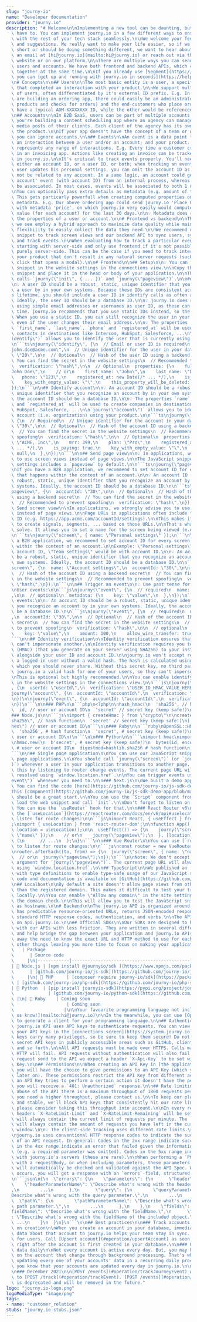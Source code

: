 ```yaml
---
slug: "journy-io"
name: "Developer documentation"
provider: "journy.io"
description: "# Welcome\n\nImplementing a new tool can be daunting, but it doesn't\
  \ have to. You can implement journy.io in a few different ways to ensure it fits\
  \ with the rest of your tech stack seamlessly.\n\nWe welcome your feedback, ideas\
  \ and suggestions. We really want to make your life easier, so if we’re falling\
  \ short or should be doing something different, we want to hear about it. Send us\
  \ an email at [hi@journy.io](mailto:hi@journy.io) or reach out via the chat on our\
  \ website or on our platform.\n\nThere are multiple ways you can send us data about\
  \ users and accounts. We have both frontend and backend APIs, which can be used\
  \ together at the same time.\n\nIf you already use [Segment](https://segment.com/),\
  \ you can [get up and running with journy.io in seconds](https://help.journy.io/en/articles/6488307-the-segment-connector).\n\
  \n# Concepts\n\n## Users\n\nThe most basic entity is a user, a specific individual\
  \ that completed an interaction with your product.\n\nWe support multiple types\
  \ of users, often differentiated by it's external ID prefix. E.g. In the case you\
  \ are building an ordering app, there could easily be an administrator (who updates\
  \ products and checks for orders) and the end-customers who place orders. One could\
  \ have a typical ADM-XXXXXXXX ID, while the other would be referenced by USR-XXXXXXXXX.\n\
  \n## Accounts\n\nIn B2B SaaS, users can be part of multiple accounts. E.g. Imagine\
  \ you're building a content scheduling app where an agency can manage the social\
  \ media posts of their clients. Each client of the agency has its own account in\
  \ the product.\n\nIf your app doesn't have the concept of a team or group of users,\
  \ you can ignore accounts.\n\n## Events\n\nAn event is a data point that represents\
  \ an interaction between a user and/or an account; and your product. Events can\
  \ represents any range of interactions. E.g. Every time a customer creates an invoice\
  \ in an invoicing app. Actions like creating an invoice can be tracked as an event\
  \ in journy.io.\n\nIt's critical to track events properly. You'll need to provide\
  \ either an account ID, or a user ID, or both; when tracking an event. E.g. If a\
  \ user updates his personal settings, you can omit the account ID as the event would\
  \ not be related to any account. In a same logic, an account could get a 'suspend\
  \ account' event (with account ID) from an internal process, whereas no user would\
  \ be associated. In most cases, events will be associated to both 1 user and 1 account.\n\
  \nYou can optionally pass extra details as metadata (e.g. amount of the invoice).\
  \ This gets particarly powerfull when creating computed properties on those event\
  \ metadata. E.g. Our above ordering app could send journy.io 'Place Order' events\
  \ with metadata 'price', on which journy.io very easily would compute a total order\
  \ value (for each account) for the last 30 days.\n\n💡 Metadata does not update\
  \ the properties of a user or account.\n\n# Frontend vs backend\n\nThe best implementations\
  \ we see employ a hybrid approach to maximize data quality while maintaining the\
  \ flexibility to easily collect the data they need.\n\nWe recommend using our JavaScript\
  \ snippet to track screen views and our backend API to sync users, sync accounts\
  \ and track events.\n\nWhen evaluating how to track a particular event, we suggest\
  \ starting with server-side and only use frontend if it's not possible to collect\
  \ purely server-side. This can be the case if you need to track interactions with\
  \ your product that don't result in any natural server requests (such as a button\
  \ click that opens a modal).\n\n# Frontend\n\n## Setup\n\n💡 You can find the JavaScript\
  \ snippet in the website settings in the connections view.\n\nCopy the JavaScript\
  \ snippet and place it in the head or body of your application.\n\nThe snippet automatically\
  \ calls `journy(\"init\", { ... })` and `journy(\"pageview\")`.\n\n## Identify user\n\
  \n💡 A user ID should be a robust, static, unique identifier that you recognize\
  \ a user by in your own systems. Because these IDs are consistent across a customer’\
  s lifetime, you should include a user ID in identify calls as often as you can.\
  \ Ideally, the user ID should be a database ID.\n\n💡 journy.io does not recommend\
  \ using simple email addresses or usernames as user ID, as these can change over\
  \ time. journy.io recommends that you use static IDs instead, so the IDs never change.\
  \ When you use a static ID, you can still recognize the user in your analytics tools,\
  \ even if the user changes their email address.\n\n💡 The properties `full_name`,\
  \ `first_name`, `last_name`, `phone` and `registered_at` will be used for creating\
  \ contacts in destinations like Intercom, HubSpot, Salesforce, ...\n\n`journy(\"\
  identify\")` allows you to identify the user that is currently using your product.\n\
  \n```ts\njourny(\"identify\", {\n  // Email or user ID is required\n  email: \"\
  john.doe@acme.com\",\n  // Unique identifier for the user in your database\n  userId:\
  \ \"20\",\n\n  // Optional\n  // Hash of the user ID using a backend secret\n  //\
  \ You can find the secret in the website settings\n  // Recommended to prevent spoofing\n\
  \  verification: \"hash\",\n\n  // Optional\n  properties: {\n    full_name: \"\
  John Doe\",\n    // or\n    first_name: \"John\",\n    last_name: \"Doe\",\n\n \
  \   phone: \"123\",\n    registered_at: new Date(/* ... */),\n    is_admin: true,\n\
  \    key_with_empty_value: \"\",\n    this_property_will_be_deleted: null,\n  },\n\
  });\n```\n\n## Identify account\n\n💡 An account ID should be a robust, static,\
  \ unique identifier that you recognize an account by in your own systems. Ideally,\
  \ the account ID should be a database ID.\n\n💡 The properties `name`, `mrr`, `plan`\
  \ and `registered_at` will be used to create companies in destinations like Intercom,\
  \ HubSpot, Salesforce, ...\n\n`journy(\"account\")` allows you to identify the business\
  \ account (i.e. organization) using your product.\n\n```ts\njourny(\"account\",\
  \ {\n  // Required\n  // Unique identifier for the account in your database\n  accountId:\
  \ \"30\",\n\n  // Optional\n  // Hash of the account ID using a backend secret\n\
  \  // You can find the secret in the website settings\n  // Recommended to prevent\
  \ spoofing\n  verification: \"hash\",\n\n  // Optional\n  properties: {\n    name:\
  \ \"ACME, Inc\",\n    mrr: 399,\n    plan: \"Pro\",\n    registered_at: new Date(/*\
  \ ... */),\n    is_paying: true,\n    key_with_empty_value: \"\",\n    this_property_will_be_deleted:\
  \ null,\n  },\n});\n```\n\n## Send page view\n\n💡 In applications, we advise you\
  \ to use screen views instead of page views.\n\nThe JavaScript snippet in the site\
  \ settings includes a `pageview` by default.\n\n```ts\njourny(\"pageview\");\n```\n\
  \nIf you have a B2B application, we recommend to set account ID for every page view\
  \ that happens within the context of an account.\n\n💡 An account ID should be a\
  \ robust, static, unique identifier that you recognize an account by in your own\
  \ systems. Ideally, the account ID should be a database ID.\n\n```ts\njourny(\"\
  pageview\", {\n  accountId: \"30\",\n\n  // Optional\n  // Hash of the account ID\
  \ using a backend secret\n  // You can find the secret in the website settings\n\
  \  // Recommended to prevent spoofing\n  verification: \"hash\",\n});\n```\n\n##\
  \ Send screen view\n\nIn applications, we strongly advise you to use screen views\
  \ instead of page views.\n\nPage URLs in applications often include the account\
  \ ID (e.g. https://app.acme.com/accountId/settings).\n\nThis makes it difficult\
  \ to create signals, segments, ... based on those URLs.\n\nThat's what screen views\
  \ solve. It allows you to set a name for the screen being viewed (e.g. Account settings).\n\
  \n```ts\njourny(\"screen\", { name: \"Personal settings\" });\n```\n\nIf you have\
  \ a B2B application, we recommend to set account ID for every screen view that happens\
  \ within the context of an account.\n\nExample: \"Personal settings\" would be without\
  \ account ID, \"Team settings\" would be with account ID.\n\n💡 An account ID should\
  \ be a robust, static, unique identifier that you recognize an account by in your\
  \ own systems. Ideally, the account ID should be a database ID.\n\n```ts\njourny(\"\
  screen\", {\n  name: \"Account settings\",\n  accountId: \"30\",\n\n  // Optional\n\
  \  // Hash of the account ID using a backend secret\n  // You can find the secret\
  \ in the website settings\n  // Recommended to prevent spoofing\n  verification:\
  \ \"hash\",\n});\n```\n\n## Trigger an event\n\n💡 Use past tense for event names.\n\
  \nUser events:\n\n```js\njourny(\"event\", {\n  // required\n  name: \"signed_in\"\
  ,\n\n  // optional\n  metadata: {\n    key: \"value\",\n  },\n});\n```\n\nAccount\
  \ events:\n\n💡 An account ID should be a robust, static, unique identifier that\
  \ you recognize an account by in your own systems. Ideally, the account ID should\
  \ be a database ID.\n\n```js\njourny(\"event\", {\n  // required\n  name: \"created_invoice\"\
  ,\n  accountId: \"30\",\n\n  // Optional\n  // Hash of the account ID using a backend\
  \ secret\n  // You can find the secret in the website settings\n  // Recommended\
  \ to prevent spoofing\n  verification: \"hash\",\n\n  // optional\n  metadata: {\n\
  \    key: \"value\",\n    amount: 100,\n    allow_wire_transfer: true,\n  },\n});\n\
  ```\n\n## Identity verification\n\nIdentity verification ensures that one person\
  \ can't impersonate another.\n\nIdentity verification requires you to add an hash\
  \ (HMAC) (that you generate on your server using SHA256) to your installation snippet\
  \ alongside your user ID and account ID.\n\njourny.io won't accept requests for\
  \ a logged-in user without a valid hash. The hash is calculated using a secret key,\
  \ which you should never share. Without this secret key, no third party can send\
  \ journy.io a valid hash for one of your users, so they can't impersonate your users.\n\
  \nThis is optional but highly recommended.\n\nYou can enable identify verification\
  \ in the website settings in the connections view.\n\n```js\njourny(\"identify\"\
  , {\n  userId: \"userId\",\n  verification: \"USER_ID_HMAC_VALUE_HERE\"\n})\n\n\
  journy(\"account\", {\n  accountId: \"accountId\",\n  verification: \"ACCOUNT_ID_HMAC_VALUE_HERE\"\
  \n})\n\njourny(\"event\", {\n  accountId: \"accountId\",\n  verification: \"ACCOUNT_ID_HMAC_VALUE_HERE\"\
  \n})\n```\n\n### PHP\n\n```php\n<?php\n\nhash_hmac(\n  'sha256', // hash function\n\
  \  id, // user or account ID\n  'secret' // secret key (keep safe!)\n);\n```\n\n\
  ### Node.js\n\n```js\nimport { createHmac } from \"crypto\"\n\ncreateHmac(\n  \"\
  sha256\", // hash function\n  'secret' // secret key (keep safe!)\n).update(id).digest(\"\
  hex\") // user or account ID\n```\n\n### Ruby\n\n```ruby\nOpenSSL::HMAC.hexdigest(\n\
  \  'sha256', # hash function\n  'secret', # secret key (keep safe!)\n  id.to_s #\
  \ user or account ID\n)\n```\n\n### Python\n\n```\nimport hmac\nimport hashlib\n\
  \nhmac.new(\n  b'secret', # secret key (keep safe!)\n  bytes(id, encoding='utf-8'),\
  \ # user or account ID\n  digestmod=hashlib.sha256 # hash function\n).hexdigest()\n\
  ```\n\n## Single page application\n\nYou can use our JavaScript snippet inside single\
  \ page applications.\n\nYou should call `journy(\"screen\")` (or `journy(\"pageview\"\
  )`) whenever a user in your application transitions to another page. You can do\
  \ this by listening to router change events. The current page URL will always be\
  \ resolved using `window.location.href`.\n\nYou can trigger events using `journy(\"\
  event\")` whenever you need to.\n\n### Next.js\n\nWe built a demo app with Next.js.\
  \ You can find the code [here](https://github.com/journy-io/js-sdk-demo-app).\n\n\
  This [component](https://github.com/journy-io/js-sdk-demo-app/blob/main/components/Journy.js)\
  \ should be a great start.\n\nYou can use the `Script` component from Next.js to\
  \ load the web snippet and call `init`.\n\nDon't forget to listen on route changes.\
  \ You can use the `useRouter` hook for that.\n\n### React Router v6\n\nYou can use\
  \ the [`useLocation`](https://reactrouter.com/docs/en/v6/api#uselocation) hook to\
  \ listen for route changes:\n\n```js\nimport React, { useEffect } from \"react\"\
  ;\nimport { useLocation } from 'react-router-dom';\n\nfunction App() {\n  const\
  \ location = useLocation();\n\n  useEffect(() => {\n    journy(\"screen\", { name:\
  \ \"name\" });\n    // or\n    journy(\"pageview\");\n  }, [location]);\n\n  return\
  \ (\n      // ...\n  );\n}\n```\n\n### Vue Router\n\nYou can use [`router.afterEach`](https://router.vuejs.org/guide/advanced/navigation-guards.html#global-after-hooks)\
  \ to listen for route changes:\n\n```js\nconst router = new VueRouter({ ... });\n\
  \nrouter.afterEach((to, from) => {\n  journy(\"screen\", { name: \"name\" });\n\
  \  // or\n  journy(\"pageview\");\n});\n```\n\nNote: We don't accept a page URL\
  \ argument for `journy(\"pageview\")`. The current page URL will always be resolved\
  \ using `window.location.href`.\n\n## TypeScript\n\nWe published an [npm package](https://www.npmjs.com/package/@journyio/web-types)\
  \ with type definitions to enable type-safe usage of our JavaScript snippet. The\
  \ code and documentation is available on [GitHub](https://github.com/journy-io/web-types).\n\
  \n## Localhost\n\nBy default a site doesn't allow page views from other domains\
  \ than the registered domain. This makes it difficult to test your tracking implementation\
  \ locally.\n\nYou can enable \"Allow any domain\" in the site settings to disable\
  \ the domain check.\n\nThis will allow you to test the JavaScript snippet with localhost\
  \ as hostname.\n\n# Backend\n\nThe journy.io API is organized around REST. Our API\
  \ has predictable resource-oriented URLs, returns JSON-encoded responses, and uses\
  \ standard HTTP response codes, authentication, and verbs.\n\nThe API is hosted\
  \ on api.journy.io.\n\n## Official SDKs\n\nOur SDKs are designed to help you interact\
  \ with our APIs with less friction. They are written in several different languages\
  \ and help bridge the gap between your application and journy.io APIs. They take\
  \ away the need to know the exact URL and HTTP method to use for each API call among\
  \ other things leaving you more time to focus on making your application.\n\n| Language\
  \   | Package                                                                  \
  \      | Source code                                                           \
  \     |\n|------------|--------------------------------------------------------------------------------|----------------------------------------------------------------------------|\n\
  | 💚 Node.js | [npm install @journyio/sdk ](https://www.npmjs.com/package/@journyio/sdk)\
  \      | [github.com/journy-io/js-sdk](https://github.com/journy-io/js-sdk)    \
  \     |\n| 🐘 PHP     | [composer require journy-io/sdk](https://packagist.org/packages/journy-io/sdk)\
  \ | [github.com/journy-io/php-sdk](https://github.com/journy-io/php-sdk)       |\n\
  | 🐍 Python  | [pip install journyio-sdk](https://pypi.org/project/journyio-sdk/)\
  \             | [github.com/journy-io/python-sdk](https://github.com/journy-io/python-sdk)\
  \ |\n| 💎 Ruby    | Coming soon                                                \
  \                    | Coming soon                                             \
  \                   |\n\nYour favourite programming language not included? [Let\
  \ us know!](mailto:hi@journy.io)\n\nIn the meanwhile, you can use [OpenAPI Generator](https://github.com/OpenAPITools/openapi-generator)\
  \ to generate a client for your programming language.\n\n## Authentication\n\nThe\
  \ journy.io API uses API keys to authenticate requests. You can view and manage\
  \ your API keys in the [connections screen](https://system.journy.io).\n\nYour API\
  \ keys carry many privileges, so be sure to keep them secure! Do not share your\
  \ secret API keys in publicly accessible areas such as GitHub, client-side code,\
  \ and so forth.\n\nAll API requests must be made over HTTPS. Calls made over plain\
  \ HTTP will fail. API requests without authentication will also fail.\n\nFor every\
  \ request send to the API we expect a header `X-Api-Key` to be set with the API\
  \ Key.\n\n## Permissions\n\nWhen creating an API Key in [the application](https://system.journy.io)\
  \ you will have the choice to give permissions to an API Key (which you can change\
  \ later on). These permissions restrict the API Key from different actions. When\
  \ an API Key tries to perform a certain action it doesn't have the permissions for,\
  \ you will receive a `401: Unauthorized` response.\n\n## Rate limiting\n\nTo prevent\
  \ abuse of the API there is a maximum throughput of 1800 requests per minute. If\
  \ you need a higher throughput, please contact us.\n\nTo keep our platform healthy\
  \ and stable, we'll block API keys that consistently hit our rate limits. Therefore,\
  \ please consider taking this throughput into account.\n\nIn every response the\
  \ headers `X-RateLimit-Limit` and `X-RateLimit-Remaining` will be set. The `X-RateLimit-Limit`-header\
  \ will always contain the current limit of requests per minute. The `X-RateLimit-Remaining`-header\
  \ will always contain the amount of requests you have left in the current sliding\
  \ window.\n\n💡 The client-side tracking uses different rate limits.\n\n## Errors\n\
  \njourny.io uses conventional HTTP response codes to indicate the success or failure\
  \ of an API request. In general: Codes in the 2xx range indicate success. Codes\
  \ in the 4xx range indicate an error that failed given the information provided\
  \ (e.g. a required parameter was omitted). Codes in the 5xx range indicate an error\
  \ with journy.io's servers (these are rare).\n\nWhen performing a `POST`- or `PUT`-request\
  \ with a requestBody, or when including parameters, these parameters and fields\
  \ will automatically be checked and validated against the API Spec. When any error\
  \ occurs, you will get a response with an `errors`-field, structured as follows:\n\
  \n```json\n{\n  \"errors\": {\n    \"parameters\": {\n      \"header\": {\n    \
  \    \"headerParameterName\": \"Describe what's wrong with the header parameter.\"\
  ,\n        ...\n      },\n      \"query\": {\n        \"queryParameterName\": \"\
  Describe what's wrong with the query parameter.\",\n        ...\n      },\n    \
  \  \"path\": {\n        \"pathParameterName\": \"Describe what's wrong with the\
  \ path parameter.\",\n        ...\n      },\n    },\n    \"fields\": {\n      \"\
  fieldName\": \"Describe what's wrong with the fieldName.\",\n      \"object.fieldName\"\
  : \"Describe what's wrong with the fieldName of the included object.\",\n      \
  \ ...\n    }\n  }\n}\n```\n\n## Best practices\n\n### Track accounts & users immediately\
  \ on creation\n\nWhen you create an account in your database, immediately sending\
  \ data about that account to journy.io helps your team stay in sync. The same goes\
  \ for users. Call [Upsert account](#operation/upsertAccount) as soon as possible,\
  \ right after the account is first created in your database.\n\n### Update account\
  \ data daily\n\nNot every account is active every day. But, you may have properties\
  \ on the account that change through background processing. That's why we recommend\
  \ updating every one of your accounts' data in a recurring daily process. This way,\
  \ you know that your accounts are updated every day in journy.io.\n\n## Changelog\n\
  \n### December 2021\n\n[POST /events](#operation/trackJourneyEvent) will be moved\
  \ to [POST /track](#operation/trackEvent). [POST /events](#operation/trackJourneyEvent)\
  \ is deprecated and will be removed in the future."
logo: "journy.io-logo.png"
logoMediaType: "image/png"
tags:
- name: "customer_relation"
stubs: "journy.io-stubs.json"
---
```

